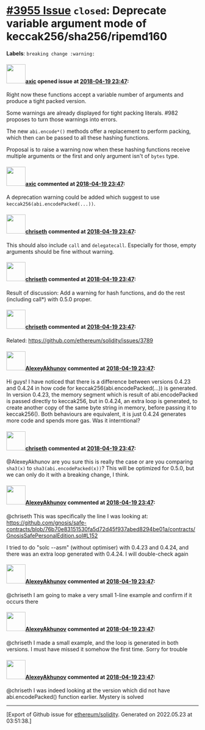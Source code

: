 # [\#3955 Issue](https://github.com/ethereum/solidity/issues/3955) `closed`: Deprecate variable argument mode of keccak256/sha256/ripemd160
**Labels**: `breaking change :warning:`


#### <img src="https://avatars.githubusercontent.com/u/20340?v=4" width="50">[axic](https://github.com/axic) opened issue at [2018-04-19 23:47](https://github.com/ethereum/solidity/issues/3955):

Right now these functions accept a variable number of arguments and produce a tight packed version. 

Some warnings are already displayed for tight packing literals. #982 proposes to turn those warnings into errors.

The new `abi.encode*()` methods offer a replacement to perform packing, which then can be passed to all these hashing functions.

Proposal is to raise a warning now when these hashing functions receive multiple arguments or the first and only argument isn't of `bytes` type.


#### <img src="https://avatars.githubusercontent.com/u/20340?v=4" width="50">[axic](https://github.com/axic) commented at [2018-04-19 23:47](https://github.com/ethereum/solidity/issues/3955#issuecomment-383058677):

A deprecation warning could be added which suggest to use `keccak256(abi.encodePacked(...))`.

#### <img src="https://avatars.githubusercontent.com/u/9073706?v=4" width="50">[chriseth](https://github.com/chriseth) commented at [2018-04-19 23:47](https://github.com/ethereum/solidity/issues/3955#issuecomment-383539560):

This should also include `call` and `delegatecall`. Especially for those, empty arguments should be fine without warning.

#### <img src="https://avatars.githubusercontent.com/u/9073706?v=4" width="50">[chriseth](https://github.com/chriseth) commented at [2018-04-19 23:47](https://github.com/ethereum/solidity/issues/3955#issuecomment-387743011):

Result of discussion: Add a warning for hash functions, and do the rest (including call*) with 0.5.0 proper.

#### <img src="https://avatars.githubusercontent.com/u/9073706?v=4" width="50">[chriseth](https://github.com/chriseth) commented at [2018-04-19 23:47](https://github.com/ethereum/solidity/issues/3955#issuecomment-387789145):

Related: https://github.com/ethereum/solidity/issues/3789

#### <img src="https://avatars.githubusercontent.com/u/13686139?u=c8f0c879d7f438f6c452ad9bda4e7fed261bd832&v=4" width="50">[AlexeyAkhunov](https://github.com/AlexeyAkhunov) commented at [2018-04-19 23:47](https://github.com/ethereum/solidity/issues/3955#issuecomment-393186524):

Hi guys! I have noticed that there is a difference between versions 0.4.23 and 0.4.24 in how code for keccak256(abi.encodePacked(...)) is generated. In version 0.4.23, the memory segment which is result of abi.encodePacked is passed directly to keccak256, but in 0.4.24, an extra loop is generated, to create another copy of the same byte string in memory, before passing it to keccak256(). Both behaviours are equivalent, it is just 0.4.24 generates more code and spends more gas. Was it interntional?

#### <img src="https://avatars.githubusercontent.com/u/9073706?v=4" width="50">[chriseth](https://github.com/chriseth) commented at [2018-04-19 23:47](https://github.com/ethereum/solidity/issues/3955#issuecomment-393196721):

@AlexeyAkhunov are you sure this is really the case or are you comparing `sha3(x)` to `sha3(abi.encodePacked(x))`? This will be optimized for 0.5.0, but we can only do it with a breaking change, I think.

#### <img src="https://avatars.githubusercontent.com/u/13686139?u=c8f0c879d7f438f6c452ad9bda4e7fed261bd832&v=4" width="50">[AlexeyAkhunov](https://github.com/AlexeyAkhunov) commented at [2018-04-19 23:47](https://github.com/ethereum/solidity/issues/3955#issuecomment-393209277):

@chriseth This was specifically the line I was looking at: https://github.com/gnosis/safe-contracts/blob/76b70e83151530fa5d72d45f937abed8294be01a/contracts/GnosisSafePersonalEdition.sol#L152

I tried to do "solc --asm" (without optimiser) with 0.4.23 and 0.4.24, and there was an extra loop generated with 0.4.24. I will double-check again

#### <img src="https://avatars.githubusercontent.com/u/13686139?u=c8f0c879d7f438f6c452ad9bda4e7fed261bd832&v=4" width="50">[AlexeyAkhunov](https://github.com/AlexeyAkhunov) commented at [2018-04-19 23:47](https://github.com/ethereum/solidity/issues/3955#issuecomment-393215281):

@chriseth I am going to make a very small 1-line example and confirm if it occurs there

#### <img src="https://avatars.githubusercontent.com/u/13686139?u=c8f0c879d7f438f6c452ad9bda4e7fed261bd832&v=4" width="50">[AlexeyAkhunov](https://github.com/AlexeyAkhunov) commented at [2018-04-19 23:47](https://github.com/ethereum/solidity/issues/3955#issuecomment-393219642):

@chriseth I made a small example, and the loop is generated in both versions. I must have missed it somehow the first time. Sorry for trouble

#### <img src="https://avatars.githubusercontent.com/u/13686139?u=c8f0c879d7f438f6c452ad9bda4e7fed261bd832&v=4" width="50">[AlexeyAkhunov](https://github.com/AlexeyAkhunov) commented at [2018-04-19 23:47](https://github.com/ethereum/solidity/issues/3955#issuecomment-393223593):

@chriseth I was indeed looking at the version which did not have abi.encodePacked() function earlier. Mystery is solved


-------------------------------------------------------------------------------



[Export of Github issue for [ethereum/solidity](https://github.com/ethereum/solidity). Generated on 2022.05.23 at 03:51:38.]
